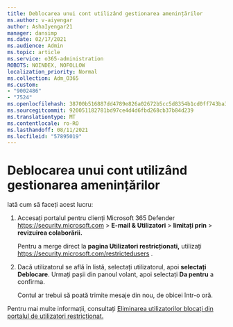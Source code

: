 ```yaml
---
title: Deblocarea unui cont utilizând gestionarea amenințărilor
ms.author: v-aiyengar
author: AshaIyengar21
manager: dansimp
ms.date: 02/17/2021
ms.audience: Admin
ms.topic: article
ms.service: o365-administration
ROBOTS: NOINDEX, NOFOLLOW
localization_priority: Normal
ms.collection: Adm_O365
ms.custom:
- "9002486"
- "7524"
ms.openlocfilehash: 38700b516887dd4789e826a02672b5cc5d8354b1cd0ff743ba321724903413ba
ms.sourcegitcommit: 920051182781bd97ce4d4d6fbd268cb37b84d239
ms.translationtype: MT
ms.contentlocale: ro-RO
ms.lasthandoff: 08/11/2021
ms.locfileid: "57895019"
---
```

# <a name="unblock-an-account-by-using-threat-management"></a>Deblocarea unui cont utilizând gestionarea amenințărilor

Iată cum să faceți acest lucru:

1. Accesați portalul pentru clienți Microsoft 365 Defender <https://security.microsoft.com> \> **E-mail & Utilizatori** \> **limitați prin** \> **revizuirea colaborării.**

   Pentru a merge direct la **pagina Utilizatori restricționati,** utilizați <https://security.microsoft.com/restrictedusers> .

2. Dacă utilizatorul se află în listă, selectați utilizatorul, apoi **selectați Deblocare**. Urmați pașii din panoul volant, apoi selectați **Da pentru** a confirma.

   Contul ar trebui să poată trimite mesaje din nou, de obicei într-o oră.

Pentru mai multe informații, consultați [Eliminarea utilizatorilor blocați din portalul de utilizatori restricționat.](https://docs.microsoft.com/microsoft-365/security/office-365-security/removing-user-from-restricted-users-portal-after-spam)
